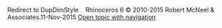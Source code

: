 ---
---

Redirect to DupDimStyle&#160;
&#160;
Rhinoceros 6 © 2010-2015 Robert McNeel &amp; Associates.11-Nov-2015
 [Open topic with navigation](dupdimstyle.html) 


